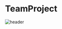 # TeamProject

![header](https://capsule-render.vercel.app/api?type=Venom&color=#FF0F5&height=300&section=header&text=Team%Project&fontSize=90)

